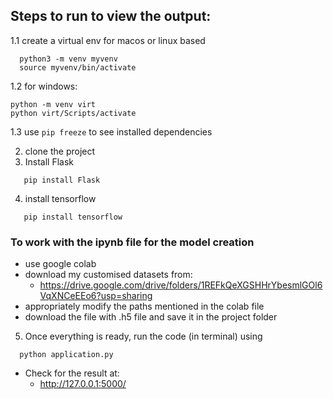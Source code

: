 ## Steps to run to view the output:

1.1 create a virtual env for macos or linux based

```
  python3 -m venv myvenv
  source myvenv/bin/activate  
```

1.2 for windows:

```
python -m venv virt
python virt/Scripts/activate
```
1.3 use 
```pip freeze```
to see installed dependencies

2. clone the project
3. Install Flask
```
   pip install Flask
```

4. install tensorflow
```
   pip install tensorflow

```
### To work with the ipynb file for the model creation
  * use google colab
  * download my customised datasets from:
    - https://drive.google.com/drive/folders/1REFkQeXGSHHrYbesmlGOl6VqXNCeEEo6?usp=sharing
  * appropriately modify the paths mentioned in the colab file
  * download the file with .h5 file and save it in the project folder

5. Once everything is ready, run the code (in terminal) using
```
  python application.py
```
  * Check for the result at:
    - http://127.0.0.1:5000/

